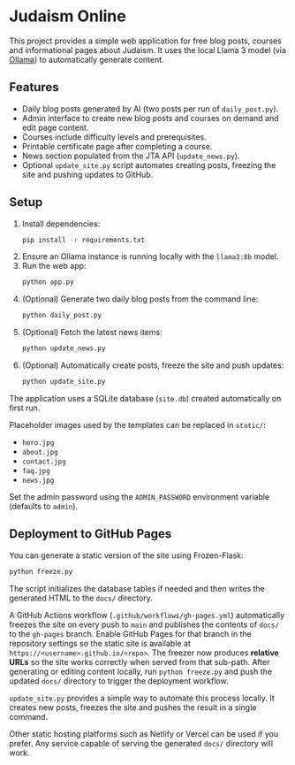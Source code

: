 # Judaism Online

This project provides a simple web application for free blog posts, courses and informational pages about Judaism.
It uses the local Llama 3 model (via [Ollama](https://github.com/ollama/ollama)) to automatically generate content.

## Features

- Daily blog posts generated by AI (two posts per run of `daily_post.py`).
- Admin interface to create new blog posts and courses on demand and edit page content.
- Courses include difficulty levels and prerequisites.
- Printable certificate page after completing a course.
- News section populated from the JTA API (`update_news.py`).
- Optional `update_site.py` script automates creating posts, freezing the site
  and pushing updates to GitHub.

## Setup

1. Install dependencies:
   ```bash
   pip install -r requirements.txt
   ```
2. Ensure an Ollama instance is running locally with the `llama3:8b` model.
3. Run the web app:
   ```bash
   python app.py
   ```
4. (Optional) Generate two daily blog posts from the command line:
   ```bash
   python daily_post.py
   ```
5. (Optional) Fetch the latest news items:
   ```bash
   python update_news.py
   ```
6. (Optional) Automatically create posts, freeze the site and push updates:
   ```bash
   python update_site.py
   ```

The application uses a SQLite database (`site.db`) created automatically on first run.

Placeholder images used by the templates can be replaced in `static/`:

- `hero.jpg`
- `about.jpg`
- `contact.jpg`
- `faq.jpg`
- `news.jpg`

Set the admin password using the `ADMIN_PASSWORD` environment variable (defaults to `admin`).

## Deployment to GitHub Pages

You can generate a static version of the site using Frozen-Flask:

```bash
python freeze.py
```

The script initializes the database tables if needed and then writes the
generated HTML to the `docs/` directory.

A GitHub Actions workflow (`.github/workflows/gh-pages.yml`) automatically
freezes the site on every push to `main` and publishes the contents of `docs/`
to the `gh-pages` branch. Enable GitHub Pages for that branch in the repository
settings so the static site is available at `https://<username>.github.io/<repo>`.
The freezer now produces **relative URLs** so the site works correctly when
served from that sub-path. After generating or editing content locally, run
`python freeze.py` and push the updated `docs/` directory to trigger the
deployment workflow.

`update_site.py` provides a simple way to automate this process locally. It
creates new posts, freezes the site and pushes the result in a single command.

Other static hosting platforms such as Netlify or Vercel can be used if you
prefer. Any service capable of serving the generated `docs/` directory will
work.
